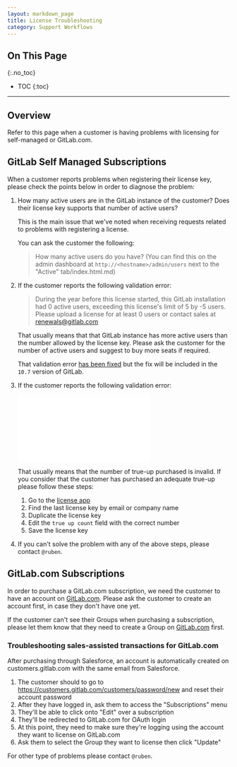 ```yaml
---
layout: markdown_page
title: License Troubleshooting
category: Support Workflows
---
```


## On This Page
{:.no_toc}

- TOC
{:toc}

----
## Overview
Refer to this page when a customer is having problems with licensing for self-managed or GitLab.com.

## GitLab Self Managed Subscriptions

When a customer reports problems when registering their license key, please check the points below in order to diagnose the problem:

1. How many active users are in the GitLab instance of the customer? Does their license key supports that number of active users?

    This is the main issue that we've noted when receiving requests related to problems with registering a license.

    You can ask the customer the following:

    > How many active users do you have? (You can find this on the admin dashboard at `http://<hostname>/admin/users` next to the "Active" tab/index.html.md)

1. If the customer reports the following validation error:

    > During the year before this license started, this GitLab installation had 0 active users, exceeding this license's limit of 5 by -5 users. Please upload a license for at least 0 users or contact sales at renewals@gitlab.com

    That usually means that that GitLab instance has more active users than the number allowed by the license key. Please ask the customer for the number of active users and suggest to buy more seats if required.

    That validation error [has been fixed](https://gitlab.com/gitlab-org/gitlab-ee/merge_requests/4961/index.html.md) but the fix will be included in the `10.7` version of GitLab.

1.  If the customer reports the following validation error:

    ![You have applied a True-up for 2 users but you need one for 3 users.](/imageshttps://github.com/isamu-isozaki/teamai_test/tree/master/support/support_license-troubleshooting.png/index.html.md)

    That usually means that the number of true-up purchased is invalid. If you consider that the customer has purchased an adequate true-up please follow these steps:

    1. Go to the [license app](https://license.gitlab.com/index.html.md/index.html.md)
    2. Find the last license key by email or company name
    3. Duplicate the license key
    4. Edit the `true up count` field with the correct number
    5. Save the license key

1. If you can't solve the problem with any of the above steps, please contact `@ruben`.

## GitLab.com Subscriptions

In order to purchase a GitLab.com subscription, we need the customer to have an account on [GitLab.com](https://gitlab.com/users/sign_in/index.html.md). Please ask the customer to create an account first, in case they don't have one yet.

If the customer can't see their Groups when purchasing a subscription, please let them know that they need to create a Group on [GitLab.com](https://gitlab.com/users/sign_in/index.html.md) first.

### Troubleshooting sales-assisted transactions for GitLab.com

After purchasing through Salesforce, an account is automatically created on customers.gitlab.com with the same email from Salesforce.

1. The customer should to go to https://customers.gitlab.com/customers/password/new and reset their account password
2. After they have logged in, ask them to access the "Subscriptions" menu
3. They'll be able to click onto "Edit" over a subscription
4. They'll be redirected to GitLab.com for OAuth login
5. At this point, they need to make sure they're logging using the account they want to license on GitLab.com
6. Ask them to select the Group they want to license then click "Update"

For other type of problems please contact `@ruben`.
